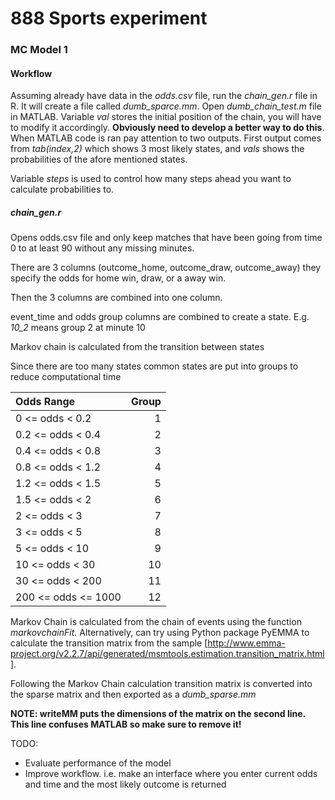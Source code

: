 # 888 Sports experiment

### MC Model 1

#### Workflow
Assuming already have data in the *odds.csv* file, run the *chain_gen.r* file in R. It will create a file called *dumb_sparce.mm*. Open *dumb_chain_test.m* file in MATLAB. 
Variable *val* stores the initial position of the chain, you will have to modify it accordingly. __Obviously need to develop a better way to do this__. When MATLAB code is ran
pay attention to two outputs. First output comes from *tab(index,2)* which shows 3 most likely states, and *vals* shows the probabilities of the afore mentioned states.

Variable *steps* is used to control how many steps ahead you want to calculate probabilities to.
##### chain_gen.r 
Opens odds.csv file and only keep matches that have been going from time 0 to at least 90 without any missing minutes.

There are 3 columns (outcome_home, outcome_draw, outcome_away) they specify the odds for home win, draw, or a away win.

Then the 3 columns are combined into one column.

event_time and odds group columns are combined to create a state. E.g. *10_2* means group 2 at minute 10

Markov chain is calculated from the transition between states

Since there are too many states  common states are put into groups to reduce computational time

| Odds Range | Group |
|:-----------|------:|
| 0 <= odds < 0.2 | 1 |
| 0.2 <= odds < 0.4 | 2 |
| 0.4 <= odds < 0.8 | 3 |
| 0.8 <= odds < 1.2 | 4 |
| 1.2 <= odds < 1.5 | 5 |
| 1.5 <= odds < 2 | 6 |
| 2 <= odds < 3| 7 |
| 3 <= odds < 5| 8 |
| 5 <= odds < 10| 9 |
| 10 <= odds < 30| 10 |
| 30 <= odds < 200| 11 |
| 200 <= odds <= 1000| 12 |

Markov Chain is calculated from the chain of events using the function *markovchainFit*. Alternatively, can try using Python package PyEMMA to calculate the
transition matrix from the sample [http://www.emma-project.org/v2.2.7/api/generated/msmtools.estimation.transition_matrix.html].

Following the Markov Chain calculation transition matrix is converted into the sparse matrix and then exported as a *dumb_sparse.mm*

__NOTE: writeMM puts the dimensions of the matrix on the second line. This line confuses MATLAB so make sure to remove it!__

TODO: 
* Evaluate performance of the model
* Improve workflow. i.e. make an interface where you enter current odds and time and the most likely outcome is returned
 

